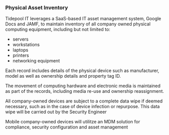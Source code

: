 ### Physical Asset Inventory

Tidepool IT leverages a SaaS-based IT asset management system,
Google Docs and JAMF, to maintain inventory of all company
owned physical computing equipment, including but not limited to:

* servers
* workstations
* laptops
* printers
* networking equipment

Each record includes details of the physical device such as manufacturer, model
as well as ownership details and property tag ID.

The movement of computing hardware and electronic media is maintained as part of
the records, including media re-use and ownership reassignment.

All company-owned devices are subject to a complete data wipe if deemed necessary, such as in the 
case of device infection or repurpose. This data wipe will be carried out by the Security Engineer

Mobile company-owned devices will utilitze an MDM solution for compliance, security configuration and asset management
